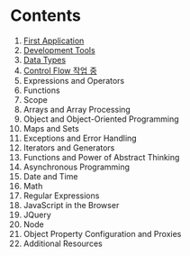 # Contents

1. [First Application](./chap1_FirstApplication/index.html)
2. [Development Tools](./chap2_DevelopmentTools/developmentTools.md)
3. [Data Types](./chap3_DataTypes/dataTypes.md)
4. [Control Flow 작업 중](./chatp4_ControlFlow/controlFlow.md)
5. Expressions and Operators
6. Functions
7. Scope
8. Arrays and Array Processing
9. Object and Object-Oriented Programming
10. Maps and Sets
11. Exceptions and Error Handling
12. Iterators and Generators
13. Functions and Power of Abstract Thinking
14. Asynchronous Programming
15. Date and Time
16. Math
17. Regular Expressions
18. JavaScript in the Browser
19. JQuery
20. Node
21. Object Property Configuration and Proxies
22. Additional Resources